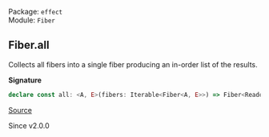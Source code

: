 Package: `effect`<br />
Module: `Fiber`<br />

## Fiber.all

Collects all fibers into a single fiber producing an in-order list of the
results.

**Signature**

```ts
declare const all: <A, E>(fibers: Iterable<Fiber<A, E>>) => Fiber<ReadonlyArray<A>, E>
```

[Source](https://github.com/Effect-TS/effect/tree/main/packages/effect/src/Fiber.ts#L378)

Since v2.0.0